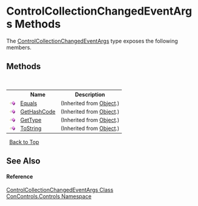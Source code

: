 # ControlCollectionChangedEventArgs Methods
 

The <a href="944e6afa-b957-9aba-9a7c-ab3aa03a5546">ControlCollectionChangedEventArgs</a> type exposes the following members.


## Methods
&nbsp;<table><tr><th></th><th>Name</th><th>Description</th></tr><tr><td>![Public method](media/pubmethod.gif "Public method")</td><td><a href="https://docs.microsoft.com/dotnet/api/system.object.equals#System_Object_Equals_System_Object_" target="_blank">Equals</a></td><td> (Inherited from <a href="https://docs.microsoft.com/dotnet/api/system.object" target="_blank">Object</a>.)</td></tr><tr><td>![Public method](media/pubmethod.gif "Public method")</td><td><a href="https://docs.microsoft.com/dotnet/api/system.object.gethashcode#System_Object_GetHashCode" target="_blank">GetHashCode</a></td><td> (Inherited from <a href="https://docs.microsoft.com/dotnet/api/system.object" target="_blank">Object</a>.)</td></tr><tr><td>![Public method](media/pubmethod.gif "Public method")</td><td><a href="https://docs.microsoft.com/dotnet/api/system.object.gettype#System_Object_GetType" target="_blank">GetType</a></td><td> (Inherited from <a href="https://docs.microsoft.com/dotnet/api/system.object" target="_blank">Object</a>.)</td></tr><tr><td>![Public method](media/pubmethod.gif "Public method")</td><td><a href="https://docs.microsoft.com/dotnet/api/system.object.tostring#System_Object_ToString" target="_blank">ToString</a></td><td> (Inherited from <a href="https://docs.microsoft.com/dotnet/api/system.object" target="_blank">Object</a>.)</td></tr></table>&nbsp;
<a href="#controlcollectionchangedeventargs-methods">Back to Top</a>

## See Also


#### Reference
<a href="944e6afa-b957-9aba-9a7c-ab3aa03a5546">ControlCollectionChangedEventArgs Class</a><br /><a href="8161a036-2926-0ace-99d3-20346d250e3b">ConControls.Controls Namespace</a><br />